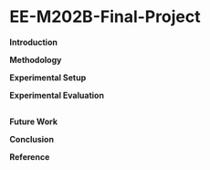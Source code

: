 # EE-M202B-Final-Project

**Introduction**

**Methodology**

**Experimental Setup**

**Experimental Evaluation**
##



**Future Work**

**Conclusion**

**Reference** 
